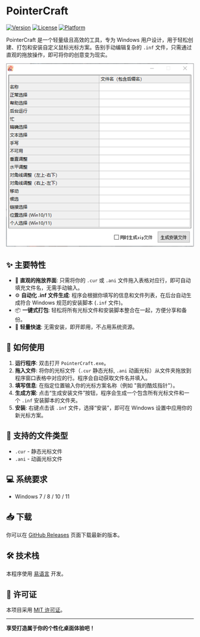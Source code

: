 # PointerCraft

[![Version](https://img.shields.io/badge/version-1.0.0-blue.svg)](https://example.com)
[![License](https://img.shields.io/badge/license-MIT-green.svg)](LICENSE)
[![Platform](https://img.shields.io/badge/platform-Windows-lightgrey.svg)](https://www.microsoft.com/windows)

PointerCraft 是一个轻量级且高效的工具，专为 Windows 用户设计，用于轻松创建、打包和安装自定义鼠标光标方案。告别手动编辑复杂的 `.inf` 文件，只需通过直观的拖放操作，即可将你的创意变为现实。

![PointerCraft Screenshot](main.png)

## ✨ 主要特性

- 🎨 **直观的拖放界面**: 只需将你的 `.cur` 或 `.ani` 文件拖入表格对应行，即可自动填充文件名，无需手动输入。
- ⚙️ **自动化 .inf 文件生成**: 程序会根据你填写的信息和文件列表，在后台自动生成符合 Windows 规范的安装脚本 (`.inf` 文件)。
- 📦 **一键式打包**: 轻松将所有光标文件和安装脚本整合在一起，方便分享和备份。
- 🚀 **轻量快速**: 无需安装，即开即用，不占用系统资源。

## 🚀 如何使用

1.  **运行程序**: 双击打开 `PointerCraft.exe`。
2.  **拖入文件**: 将你的光标文件（`.cur` 静态光标, `.ani` 动画光标）从文件夹拖放到程序窗口表格中对应的行。程序会自动获取文件名并填入。
3.  **填写信息**: 在指定位置输入你的光标方案名称（例如 "我的酷炫指针"）。
4.  **生成方案**: 点击“生成安装文件”按钮，程序会生成一个包含所有光标文件和一个 `.inf` 安装脚本的文件夹。
5.  **安装**: 右键点击该 `.inf` 文件，选择“安装”，即可在 Windows 设置中应用你的新光标方案。

## 📁 支持的文件类型

- `.cur` - 静态光标文件
- `.ani` - 动画光标文件

## 💻 系统要求

- Windows 7 / 8 / 10 / 11

## 📥 下载

你可以在 [GitHub Releases](https://github.com/YUZU-384/PointerCraft/releases) 页面下载最新的版本。

## 🛠️ 技术栈

本程序使用 [易语言](https://www.dywt.com.cn/) 开发。

## 📄 许可证

本项目采用 [MIT 许可证](LICENSE)。

---

**享受打造属于你的个性化桌面体验吧！**

